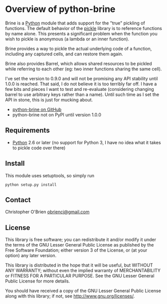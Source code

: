 # Overview of python-brine

Brine is a [Python] module that adds support for the "true" pickling of
functions. The default behavior of the [pickle] library is to reference
functions by name alone. This presents a significant problem when the
function you wish to pickle is anonymous (a lambda or an inner
function).

Brine provides a way to pickle the actual underlying code of a
function, including any captured cells, and can restore them again.

Brine also provides Barrel, which allows shared resources to be
pickled while referring to each other (eg: two inner functions sharing
the same cell).

I've set the version to 0.9.0 and will not be promising any API
stability until 1.0.0 is reached. That said, I do not believe it is
too terribly far off. I have a few bits and pieces I want to test and
re-evaluate (considering changing barrel to use arbitrary keys rather
than a name). Until such time as I set the API in stone, this is just
for mucking about.

* [python-brine on GitHub][github]
* python-brine not on PyPI until version 1.0.0

[python]: http://python.org "Python"

[pickle]: http://docs.python.org/2.7/library/pickle.html
"pickle — Python object serialization"

[github]: https://github.com/obriencj/python-brine/
"python-brine on GitHub"


## Requirements

* [Python] 2.6 or later (no support for Python 3, I have no idea what
  it takes to pickle code over there)


## Install

This module uses setuptools, so simply run

```
python setup.py install
```


## Contact

Christopher O'Brien <obriencj@gmail.com>


## License

This library is free software; you can redistribute it and/or modify
it under the terms of the GNU Lesser General Public License as
published by the Free Software Foundation; either version 3 of the
License, or (at your option) any later version.

This library is distributed in the hope that it will be useful, but
WITHOUT ANY WARRANTY; without even the implied warranty of
MERCHANTABILITY or FITNESS FOR A PARTICULAR PURPOSE.  See the GNU
Lesser General Public License for more details.

You should have received a copy of the GNU Lesser General Public
License along with this library; if not, see
<http://www.gnu.org/licenses/>.
